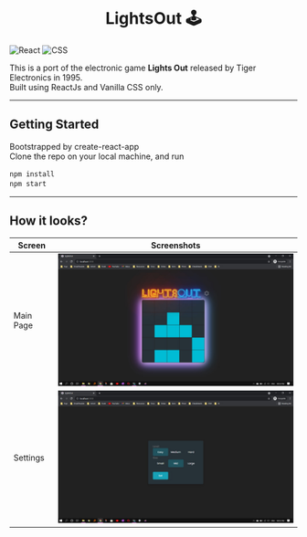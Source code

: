 <h1 style="text-align:center;">LightsOut 🕹️</h1>

![React](https://camo.githubusercontent.com/4a171bb59653c0b2a5cdfd126447290eee678782ed4fa5981bc4ad5843cc4241/68747470733a2f2f696d672e736869656c64732e696f2f62616467652f2d52656163742d3333333333333f7374796c653d666c6174266c6f676f3d7265616374266c6f676f436f6c6f723d303037414343)
![CSS](https://img.shields.io/badge/-CSS-333333?style=flat&logo=CSS3&logoColor=1572B6)

This is a port of the electronic game **Lights Out** released by Tiger Electronics in 1995. <br>
Built using ReactJs and Vanilla CSS only.

***

## Getting Started

Bootstrapped by create-react-app <br>
Clone the repo on your local machine, and run

```bash
npm install
npm start
```

***

## How it looks?
|Screen| Screenshots |
|---|--|
|Main Page|<img src='https://raw.githubusercontent.com/mhimanshu712/projShots/master/lightsOut/1.jpg' width='600px' >|
|Settings|<img src='https://raw.githubusercontent.com/mhimanshu712/projShots/master/lightsOut/2.jpg' width='600px'>|
